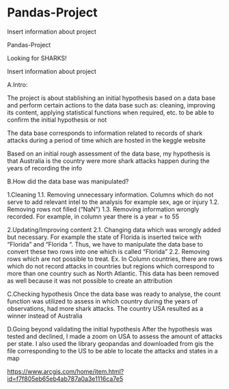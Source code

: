 # Pandas-Project

Insert information about project

Pandas-Project

Looking for SHARKS!

Insert information about project

A.Intro:

The project is about stablishing an initial hypothesis based on a data base and perform certain actions to the data base such as: cleaning, improving its content, applying statistical functions when required, etc. to be able to confirm the initial hypothesis or not

The data base corresponds to information related to records of shark attacks during a period of time which are hosted in the keggle website

Based on an initial rough assessment of the data base, my hypothesis is that Australia is the country were more shark attacks happen during the years of recording the info

B.How did the data base was manipulated?

1.Cleaning
1.1. Removing unnecessary information. Columns which do not serve to add relevant intel to the analysis for example sex, age or injury
1.2. Removing rows not filled (“NaN”) 
1.3. Removing information wrongly recorded. For example, in column year there is a year = to 55

2.Updating/Improving content 
2.1. Changing data which was wrongly added but necessary. For example the state of Florida is inserted twice with “Florida” and “Florida “. Thus, we have to manipulate the data base to convert these two rows into one which is called “Florida” 
2.2. Removing rows which are not possible to treat. Ex. In Column countries, there are rows which do not record attacks in countries but regions which correspond to more than one country such as North Atlantic. This data has been removed as well because it was not possible to create an attribution

C.Checking hypothesis 
Once the data base was ready to analyse, the count function was utilized to assess in which country during the years of observations, had more shark attacks. The country USA resulted as a winner instead of Australia

D.Going beyond validating the initial hypothesis 
After the hypothesis was tested and declined, I made a zoom on USA to assess the amount of attacks per state. I also used the library geopandas and downloaded from gis the file corresponding to the US to be able to locate the attacks and states in a map

https://www.arcgis.com/home/item.html?id=f7f805eb65eb4ab787a0a3e1116ca7e5
